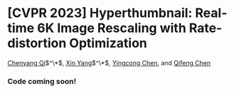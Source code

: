# [CVPR 2023] Hyperthumbnail: Real-time 6K Image Rescaling with Rate-distortion Optimization

[Chenyang Qi](https://chenyangqiqi.github.io/)$^\*$, [Xin Yang](https://www.linkedin.com/in/abnervictor/)$^\*$, [Yingcong Chen](https://www.yingcong.me), and [Qifeng Chen](https://cqf.io)



### Code coming soon!
